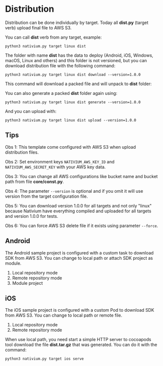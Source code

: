 # Distribution

Distribution can be done individually by target. Today all **dist.py** (target verb) upload final file to AWS S3.

You can call **dist** verb from any target, example:

```
python3 nativium.py target linux dist
```

The folder with name **dist** has the data to deploy (Android, iOS, Windows, macOS, Linux and others) and this folder is not versioned, but you can download distribution file with the following command:

```
python3 nativium.py target linux dist download --version=1.0.0
```

This command will download a packed file and will unpack to **dist** folder:

You can also generate a packed **dist** folder again using:

```
python3 nativium.py target linux dist generate --version=1.0.0
```

And you can upload with:

```
python3 nativium.py target linux dist upload --version=1.0.0
```

## Tips

Obs 1: This template come configured with AWS S3 when upload distribution files.

Obs 2: Set environment keys `NATIVIUM_AWS_KEY_ID` and `NATIVIUM_AWS_SECRET_KEY` with your AWS key data.

Obs 3: You can change all AWS configurations like bucket name and bucket path from file **core/const.py**.

Obs 4: The parameter `--version` is optional and if you omit it will use version from the target configuration file.

Obs 5: You can download version 1.0.0 for all targets and not only "linux" because Nativium have everything compiled and uploaded for all targets and version 1.0.0 for tests.

Obs 6: You can force AWS S3 delete file if it exists using parameter `--force`.

## Android

The Android sample project is configured with a custom task to download SDK from AWS S3. You can change to local path or attach SDK project as module.

1. Local repository mode
2. Remote repository mode
2. Module project

## iOS

The iOS sample project is configured with a custom Pod to download SDK from AWS S3. You can change to local path or remote file.

1. Local repository mode
2. Remote repository mode

When use local path, you need start a simple HTTP server to cocoapods tool download the file **dist.tar.gz** that was generated. You can do it with the command:

```
python3 nativium.py target ios serve
```
